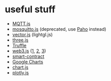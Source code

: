 # useful stuff

- [MQTT.js](https://github.com/mqttjs/MQTT.js)
- [mosquitto.js](https://mosquitto.org/download/) (deprecated, use [Paho](https://www.eclipse.org/paho/clients/js/) instead)
- [vector.js](https://evanw.github.io/lightgl.js/docs/vector.html) (lightgl.js)
- [three.js](https://threejs.org/)
- [Truffle](http://truffleframework.com/)
- [web3.js](https://github.com/ethereum/web3.js/) ([1](http://hypernephelist.com/2016/06/21/a-simple-smart-contract-ui-web3.html), [2](http://hypernephelist.com/2016/06/01/deploying-my-first-smart-contract.html), [3](https://tokenmarket.net/blog/creating-ethereum-smart-contract-transactions-in-client-side-javascript/))
- [smart-contract](https://github.com/Steamtradenet/smart-contract)
- [Google Charts](https://developers.google.com/chart/)
- [chart.js](http://www.chartjs.org/)
- [plotly.js](https://plot.ly/javascript/)
